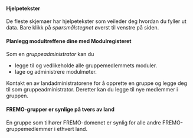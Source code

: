 ﻿#### Hjelpetekster
De fleste skjemaer har hjelpetekster som veileder deg hvordan du fyller ut data. 
Bare klikk på *spørsmålstegnet* øverst til venstre på siden.

#### Planlegg modultreffene dine med Modulregisteret

Som en *gruppeadministrator* kan du
- legge til og vedlikeholde alle gruppemedlemmets moduler.
- lage og administrere modulmøter.

Kontakt en av landadministratorene for å opprette en gruppe og legge deg til som gruppeadministrator.
Deretter kan du legge til nye medlemmer i gruppen.

#### FREMO-grupper er synlige på tvers av land
En gruppe som tilhører FREMO-domenet er synlig for alle andre FREMO-gruppemedlemmer i ethvert land.
